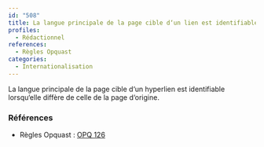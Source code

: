 ```yaml
---
id: "508"
title: La langue principale de la page cible d‘un lien est identifiable lorsqu‘elle diffère de celle de la page d‘origine.
profiles:
  - Rédactionnel
references:
  - Règles Opquast
categories:
  - Internationalisation
---
```


La langue principale de la page cible d‘un hyperlien est identifiable lorsqu‘elle diffère de celle de la page d‘origine.

### Références

*   Règles Opquast : [OPQ 126](https://checklists.opquast.com/fr/assurance-qualite-web/la-langue-principale-de-la-page-cible-dun-lien-est-identifiable-lorsquelle-differe-de-celle-de-la-page-dorigine)
